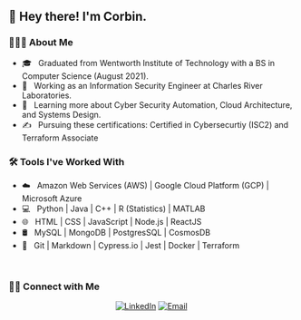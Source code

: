 <h2> 👋 Hey there! I'm Corbin.</h2>

<h3> 👨🏻‍💻 About Me </h3>

- 🎓 &nbsp; Graduated from Wentworth Institute of Technology with a BS in Computer Science (August 2021).
- 💼 &nbsp; Working as an Information Security Engineer at Charles River Laboratories.
- 🌱 &nbsp; Learning more about Cyber Security Automation, Cloud Architecture, and Systems Design.
- ✍️ &nbsp; Pursuing these certifications: Certified in Cybersecurtiy (ISC2) and Terraform Associate

<h3>🛠 Tools I've Worked With </h3>

- ☁️ &nbsp; Amazon Web Services (AWS) | Google Cloud Platform (GCP) | Microsoft Azure
- 💻 &nbsp; Python | Java | C++ | R (Statistics) | MATLAB
- 🌐 &nbsp; HTML | CSS | JavaScript | Node.js | ReactJS
- 🛢 &nbsp; MySQL | MongoDB | PostgresSQL | CosmosDB
- 🔧 &nbsp; Git | Markdown | Cypress.io | Jest | Docker | Terraform

<br/>

<h3> 🤝🏻 Connect with Me </h3>

<p align="center">
<a href="https://www.linkedin.com/in/corbin-hakimian/"><img alt="LinkedIn" src="https://img.shields.io/badge/LinkedIn-Corbin%20Hakimian-blue?style=flat-square&logo=linkedin"></a>
<a href="mailto:corbin.hakimian@gmail.com"><img alt="Email" src="https://img.shields.io/badge/Email-corbin.hakimian@gmail.com-blue?style=flat-square&logo=gmail"></a>
</p>
